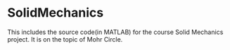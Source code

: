 # SolidMechanics
This includes the source code(in MATLAB) for the course Solid Mechanics project. It is on the topic of Mohr Circle.
